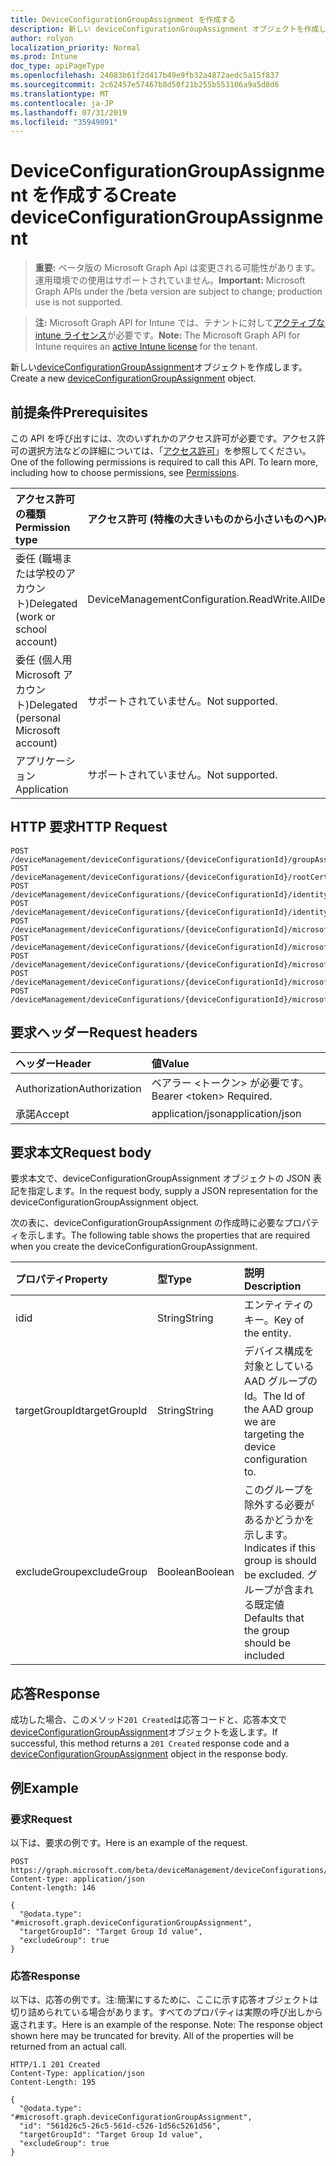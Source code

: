 ```yaml
---
title: DeviceConfigurationGroupAssignment を作成する
description: 新しい deviceConfigurationGroupAssignment オブジェクトを作成します。
author: rolyon
localization_priority: Normal
ms.prod: Intune
doc_type: apiPageType
ms.openlocfilehash: 24083b61f2d417b49e9fb32a4872aedc5a15f837
ms.sourcegitcommit: 2c62457e57467b8d50f21b255b553106a9a5d8d6
ms.translationtype: MT
ms.contentlocale: ja-JP
ms.lasthandoff: 07/31/2019
ms.locfileid: "35949091"
---
```

# <a name="create-deviceconfigurationgroupassignment"></a><span data-ttu-id="a6ca9-103">DeviceConfigurationGroupAssignment を作成する</span><span class="sxs-lookup"><span data-stu-id="a6ca9-103">Create deviceConfigurationGroupAssignment</span></span>

> <span data-ttu-id="a6ca9-104">**重要:** ベータ版の Microsoft Graph Api は変更される可能性があります。運用環境での使用はサポートされていません。</span><span class="sxs-lookup"><span data-stu-id="a6ca9-104">**Important:** Microsoft Graph APIs under the /beta version are subject to change; production use is not supported.</span></span>

> <span data-ttu-id="a6ca9-105">**注:** Microsoft Graph API for Intune では、テナントに対して[アクティブな intune ライセンス](https://go.microsoft.com/fwlink/?linkid=839381)が必要です。</span><span class="sxs-lookup"><span data-stu-id="a6ca9-105">**Note:** The Microsoft Graph API for Intune requires an [active Intune license](https://go.microsoft.com/fwlink/?linkid=839381) for the tenant.</span></span>

<span data-ttu-id="a6ca9-106">新しい[deviceConfigurationGroupAssignment](../resources/intune-deviceconfig-deviceconfigurationgroupassignment.md)オブジェクトを作成します。</span><span class="sxs-lookup"><span data-stu-id="a6ca9-106">Create a new [deviceConfigurationGroupAssignment](../resources/intune-deviceconfig-deviceconfigurationgroupassignment.md) object.</span></span>

## <a name="prerequisites"></a><span data-ttu-id="a6ca9-107">前提条件</span><span class="sxs-lookup"><span data-stu-id="a6ca9-107">Prerequisites</span></span>
<span data-ttu-id="a6ca9-p101">この API を呼び出すには、次のいずれかのアクセス許可が必要です。アクセス許可の選択方法などの詳細については、「[アクセス許可](/graph/permissions-reference)」を参照してください。</span><span class="sxs-lookup"><span data-stu-id="a6ca9-p101">One of the following permissions is required to call this API. To learn more, including how to choose permissions, see [Permissions](/graph/permissions-reference).</span></span>

|<span data-ttu-id="a6ca9-110">アクセス許可の種類</span><span class="sxs-lookup"><span data-stu-id="a6ca9-110">Permission type</span></span>|<span data-ttu-id="a6ca9-111">アクセス許可 (特権の大きいものから小さいものへ)</span><span class="sxs-lookup"><span data-stu-id="a6ca9-111">Permissions (from most to least privileged)</span></span>|
|:---|:---|
|<span data-ttu-id="a6ca9-112">委任 (職場または学校のアカウント)</span><span class="sxs-lookup"><span data-stu-id="a6ca9-112">Delegated (work or school account)</span></span>|<span data-ttu-id="a6ca9-113">DeviceManagementConfiguration.ReadWrite.All</span><span class="sxs-lookup"><span data-stu-id="a6ca9-113">DeviceManagementConfiguration.ReadWrite.All</span></span>|
|<span data-ttu-id="a6ca9-114">委任 (個人用 Microsoft アカウント)</span><span class="sxs-lookup"><span data-stu-id="a6ca9-114">Delegated (personal Microsoft account)</span></span>|<span data-ttu-id="a6ca9-115">サポートされていません。</span><span class="sxs-lookup"><span data-stu-id="a6ca9-115">Not supported.</span></span>|
|<span data-ttu-id="a6ca9-116">アプリケーション</span><span class="sxs-lookup"><span data-stu-id="a6ca9-116">Application</span></span>|<span data-ttu-id="a6ca9-117">サポートされていません。</span><span class="sxs-lookup"><span data-stu-id="a6ca9-117">Not supported.</span></span>|

## <a name="http-request"></a><span data-ttu-id="a6ca9-118">HTTP 要求</span><span class="sxs-lookup"><span data-stu-id="a6ca9-118">HTTP Request</span></span>
<!-- {
  "blockType": "ignored"
}
-->
``` http
POST /deviceManagement/deviceConfigurations/{deviceConfigurationId}/groupAssignments
POST /deviceManagement/deviceConfigurations/{deviceConfigurationId}/rootCertificate/groupAssignments
POST /deviceManagement/deviceConfigurations/{deviceConfigurationId}/identityCertificate/groupAssignments
POST /deviceManagement/deviceConfigurations/{deviceConfigurationId}/identityCertificate/rootCertificate/groupAssignments
POST /deviceManagement/deviceConfigurations/{deviceConfigurationId}/microsoft.graph.iosScepCertificateProfile/rootCertificate/groupAssignments
POST /deviceManagement/deviceConfigurations/{deviceConfigurationId}/microsoft.graph.macOSScepCertificateProfile/rootCertificate/groupAssignments
POST /deviceManagement/deviceConfigurations/{deviceConfigurationId}/microsoft.graph.windowsPhone81VpnConfiguration/identityCertificate/groupAssignments
POST /deviceManagement/deviceConfigurations/{deviceConfigurationId}/microsoft.graph.windowsWifiEnterpriseEAPConfiguration/identityCertificateForClientAuthentication/groupAssignments
POST /deviceManagement/deviceConfigurations/{deviceConfigurationId}/microsoft.graph.windowsWifiEnterpriseEAPConfiguration/rootCertificatesForServerValidation/{windows81TrustedRootCertificateId}/groupAssignments
```

## <a name="request-headers"></a><span data-ttu-id="a6ca9-119">要求ヘッダー</span><span class="sxs-lookup"><span data-stu-id="a6ca9-119">Request headers</span></span>
|<span data-ttu-id="a6ca9-120">ヘッダー</span><span class="sxs-lookup"><span data-stu-id="a6ca9-120">Header</span></span>|<span data-ttu-id="a6ca9-121">値</span><span class="sxs-lookup"><span data-stu-id="a6ca9-121">Value</span></span>|
|:---|:---|
|<span data-ttu-id="a6ca9-122">Authorization</span><span class="sxs-lookup"><span data-stu-id="a6ca9-122">Authorization</span></span>|<span data-ttu-id="a6ca9-123">ベアラー &lt;トークン&gt; が必要です。</span><span class="sxs-lookup"><span data-stu-id="a6ca9-123">Bearer &lt;token&gt; Required.</span></span>|
|<span data-ttu-id="a6ca9-124">承諾</span><span class="sxs-lookup"><span data-stu-id="a6ca9-124">Accept</span></span>|<span data-ttu-id="a6ca9-125">application/json</span><span class="sxs-lookup"><span data-stu-id="a6ca9-125">application/json</span></span>|

## <a name="request-body"></a><span data-ttu-id="a6ca9-126">要求本文</span><span class="sxs-lookup"><span data-stu-id="a6ca9-126">Request body</span></span>
<span data-ttu-id="a6ca9-127">要求本文で、deviceConfigurationGroupAssignment オブジェクトの JSON 表記を指定します。</span><span class="sxs-lookup"><span data-stu-id="a6ca9-127">In the request body, supply a JSON representation for the deviceConfigurationGroupAssignment object.</span></span>

<span data-ttu-id="a6ca9-128">次の表に、deviceConfigurationGroupAssignment の作成時に必要なプロパティを示します。</span><span class="sxs-lookup"><span data-stu-id="a6ca9-128">The following table shows the properties that are required when you create the deviceConfigurationGroupAssignment.</span></span>

|<span data-ttu-id="a6ca9-129">プロパティ</span><span class="sxs-lookup"><span data-stu-id="a6ca9-129">Property</span></span>|<span data-ttu-id="a6ca9-130">型</span><span class="sxs-lookup"><span data-stu-id="a6ca9-130">Type</span></span>|<span data-ttu-id="a6ca9-131">説明</span><span class="sxs-lookup"><span data-stu-id="a6ca9-131">Description</span></span>|
|:---|:---|:---|
|<span data-ttu-id="a6ca9-132">id</span><span class="sxs-lookup"><span data-stu-id="a6ca9-132">id</span></span>|<span data-ttu-id="a6ca9-133">String</span><span class="sxs-lookup"><span data-stu-id="a6ca9-133">String</span></span>|<span data-ttu-id="a6ca9-134">エンティティのキー。</span><span class="sxs-lookup"><span data-stu-id="a6ca9-134">Key of the entity.</span></span>|
|<span data-ttu-id="a6ca9-135">targetGroupId</span><span class="sxs-lookup"><span data-stu-id="a6ca9-135">targetGroupId</span></span>|<span data-ttu-id="a6ca9-136">String</span><span class="sxs-lookup"><span data-stu-id="a6ca9-136">String</span></span>|<span data-ttu-id="a6ca9-137">デバイス構成を対象としている AAD グループの Id。</span><span class="sxs-lookup"><span data-stu-id="a6ca9-137">The Id of the AAD group we are targeting the device configuration to.</span></span>|
|<span data-ttu-id="a6ca9-138">excludeGroup</span><span class="sxs-lookup"><span data-stu-id="a6ca9-138">excludeGroup</span></span>|<span data-ttu-id="a6ca9-139">Boolean</span><span class="sxs-lookup"><span data-stu-id="a6ca9-139">Boolean</span></span>|<span data-ttu-id="a6ca9-140">このグループを除外する必要があるかどうかを示します。</span><span class="sxs-lookup"><span data-stu-id="a6ca9-140">Indicates if this group is should be excluded.</span></span> <span data-ttu-id="a6ca9-141">グループが含まれる既定値</span><span class="sxs-lookup"><span data-stu-id="a6ca9-141">Defaults that the group should be included</span></span>|



## <a name="response"></a><span data-ttu-id="a6ca9-142">応答</span><span class="sxs-lookup"><span data-stu-id="a6ca9-142">Response</span></span>
<span data-ttu-id="a6ca9-143">成功した場合、このメソッド`201 Created`は応答コードと、応答本文で[deviceConfigurationGroupAssignment](../resources/intune-deviceconfig-deviceconfigurationgroupassignment.md)オブジェクトを返します。</span><span class="sxs-lookup"><span data-stu-id="a6ca9-143">If successful, this method returns a `201 Created` response code and a [deviceConfigurationGroupAssignment](../resources/intune-deviceconfig-deviceconfigurationgroupassignment.md) object in the response body.</span></span>

## <a name="example"></a><span data-ttu-id="a6ca9-144">例</span><span class="sxs-lookup"><span data-stu-id="a6ca9-144">Example</span></span>

### <a name="request"></a><span data-ttu-id="a6ca9-145">要求</span><span class="sxs-lookup"><span data-stu-id="a6ca9-145">Request</span></span>
<span data-ttu-id="a6ca9-146">以下は、要求の例です。</span><span class="sxs-lookup"><span data-stu-id="a6ca9-146">Here is an example of the request.</span></span>
``` http
POST https://graph.microsoft.com/beta/deviceManagement/deviceConfigurations/{deviceConfigurationId}/groupAssignments
Content-type: application/json
Content-length: 146

{
  "@odata.type": "#microsoft.graph.deviceConfigurationGroupAssignment",
  "targetGroupId": "Target Group Id value",
  "excludeGroup": true
}
```

### <a name="response"></a><span data-ttu-id="a6ca9-147">応答</span><span class="sxs-lookup"><span data-stu-id="a6ca9-147">Response</span></span>
<span data-ttu-id="a6ca9-p103">以下は、応答の例です。注:簡潔にするために、ここに示す応答オブジェクトは切り詰められている場合があります。すべてのプロパティは実際の呼び出しから返されます。</span><span class="sxs-lookup"><span data-stu-id="a6ca9-p103">Here is an example of the response. Note: The response object shown here may be truncated for brevity. All of the properties will be returned from an actual call.</span></span>
``` http
HTTP/1.1 201 Created
Content-Type: application/json
Content-Length: 195

{
  "@odata.type": "#microsoft.graph.deviceConfigurationGroupAssignment",
  "id": "561d26c5-26c5-561d-c526-1d56c5261d56",
  "targetGroupId": "Target Group Id value",
  "excludeGroup": true
}
```





